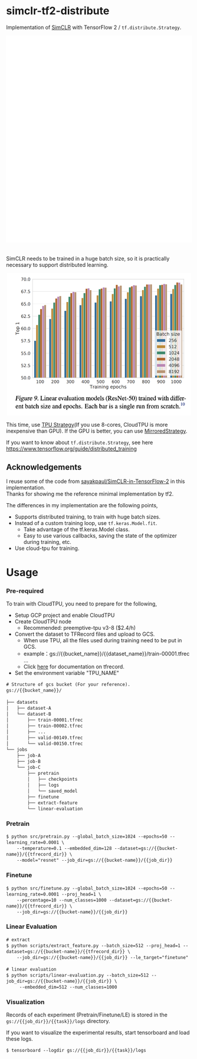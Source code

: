 # simclr-tf2-distribute
Implementation of [SimCLR](https://arxiv.org/abs/2002.05709) with TensorFlow 2 / `tf.distribute.Strategy`.

<div align="center">
  <img src="https://github.com/tonouchi510/simclr-tf2-distribute/blob/main/figs/illustration-of-the-proposed-SimCLR-framework.gif" width="550px">
</div>

<br>

SimCLR needs to be trained in a huge batch size, so it is practically necessary to support distributed learning.

<div align="center">
  <img src="https://github.com/tonouchi510/simclr-tf2-distribute/blob/main/figs/simclr-figure-9.png" width="500px">
</div>

This time, use [TPU Strategy](https://www.tensorflow.org/guide/distributed_training#tpustrategy)(If you use 8-cores, CloudTPU is more inexpensive than GPU).
If the GPU is better, you can use [MirroredStrategy](https://www.tensorflow.org/guide/distributed_training#mirroredstrategy).

If you want to know about `tf.distribute.Strategy`, see here https://www.tensorflow.org/guide/distributed_training


## Acknowledgements
I reuse some of the code from [sayakpaul/SimCLR-in-TensorFlow-2](https://github.com/sayakpaul/SimCLR-in-TensorFlow-2) in this implementation.  
Thanks for showing me the reference minimal implementation by tf2.

The differences in my implementation are the following points,
- Supports distributed training, to train with huge batch sizes.
- Instead of a custom training loop, use `tf.keras.Model.fit`.
  - Take advantage of the tf.keras.Model class.
  - Easy to use various callbacks, saving the state of the optimizer during training, etc.
- Use cloud-tpu for training. 

# Usage
### Pre-required
To train with CloudTPU, you need to prepare for the following,
- Setup GCP project and enable CloudTPU
- Create CloudTPU node
  - Recommended: preemptive-tpu v3-8 ($2.4/h)
- Convert the dataset to TFRecord files and upload to GCS.
  - When use TPU, all the files used during training need to be put in GCS.
  - example：gs://{{bucket_name}}/{{dataset_name}}/train-00001.tfrec ...
  - Click [here](https://www.tensorflow.org/tutorials/load_data/tfrecord) for documentation on tfrecord.
- Set the environment variable "TPU_NAME"

```
# Structure of gcs bucket (For your reference).
gs://{{bucket_name}}/

├── datasets
│   ├── dataset-A
│   └── dataset-B
│       ├── train-00001.tfrec
│       ├── train-00002.tfrec
│       ├── ...
│       ├── valid-00149.tfrec
│       └── valid-00150.tfrec
└── jobs
    ├── job-A
    ├── job-B
    └── job-C
        ├── pretrain
        │   ├── checkpoints
        │   ├── logs
        │   └── saved_model
        ├── finetune
        ├── extract-feature
        └── linear-evaluation
```

### Pretrain

```
$ python src/pretrain.py --global_batch_size=1024 --epochs=50 --learning_rate=0.0001 \
    --temperature=0.1 --embedded_dim=128 --dataset=gs://{{bucket-name}}/{{tfrecord_dir}} \
    --model="resnet" --job_dir=gs://{{bucket-name}}/{{job_dir}}
```

### Finetune

```
$ python src/finetune.py --global_batch_size=1024 --epochs=50 --learning_rate=0.0001 --proj_head=1 \
    --percentage=10 --num_classes=1000 --dataset=gs://{{bucket-name}}/{{tfrecord_dir}} \
    --job_dir=gs://{{bucket-name}}/{{job_dir}}
```

### Linear Evaluation

```
# extract
$ python scripts/extract_feature.py --batch_size=512 --proj_head=1 --dataset=gs://{{bucket-name}}/{{tfrecord_dir}} \
    --job_dir=gs://{{bucket-name}}/{{job_dir}} --le_target="finetune"

# linear evaluation
$ python scripts/linear-evaluation.py --batch_size=512 --job_dir=gs://{{bucket-name}}/{{job_dir}} \
     --embedded_dim=512 --num_classes=1000
```

### Visualization

Records of each experiment (Pretrain/Finetune/LE) is stored in the `gs://{{job_dir}}/{{task}}/logs` directory. 

If you want to visualize the experimental results, start tensorboard and load these logs.

```
$ tensorboard --logdir gs://{{job_dir}}/{{task}}/logs
```